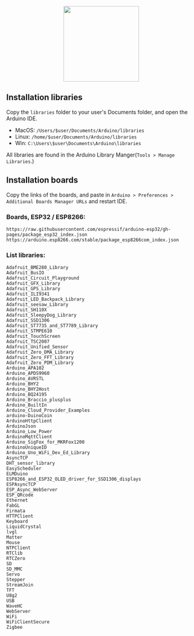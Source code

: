 <p align="center">
  <img height="200" src="https://github.com/AzagraMac/arduino-libraries/assets/571796/98b7d23b-63ab-438d-a098-ca27784ad950">
</p>

## Installation libraries
Copy the `libraries` folder to your user's Documents folder, and open the Arduino IDE.

 - MacOS: `/Users/$user/Documents/Arduino/libraries`
 - Linux: `/home/$user/Documents/Arduino/libraries`
 - Win: `C:\Users\$user\Documents\Arduino\libraries`

All libraries are found in the Arduino Library Manger(`Tools > Manage Libraries`.)

## Installation boards
Copy the links of the boards, and paste in `Arduino > Preferences > Additional Boards Manager URLs` and restart IDE.

### Boards, ESP32 / ESP8266:
```
https://raw.githubusercontent.com/espressif/arduino-esp32/gh-pages/package_esp32_index.json
https://arduino.esp8266.com/stable/package_esp8266com_index.json
```

### List libraries:
```
Adafruit_BME280_Library
Adafruit_BusIO
Adafruit_Circuit_Playground
Adafruit_GFX_Library
Adafruit_GPS_Library
Adafruit_ILI9341
Adafruit_LED_Backpack_Library
Adafruit_seesaw_Library
Adafruit_SH110X
Adafruit_SleepyDog_Library
Adafruit_SSD1306
Adafruit_ST7735_and_ST7789_Library
Adafruit_STMPE610
Adafruit_TouchScreen
Adafruit_TSC2007
Adafruit_Unified_Sensor
Adafruit_Zero_DMA_Library
Adafruit_Zero_FFT_Library
Adafruit_Zero_PDM_Library
Arduino_APA102
Arduino_APDS9960
Arduino_AVRSTL
Arduino_BHY2
Arduino_BHY2Host
Arduino_BQ24195
Arduino_Braccio_plusplus
Arduino_BuiltIn
Arduino_Cloud_Provider_Examples
arduino-DuinoCoin
ArduinoHttpClient
ArduinoJson
Arduino_Low_Power
ArduinoMqttClient
Arduino_SigFox_for_MKRFox1200
ArduinoUniqueID
Arduino_Uno_WiFi_Dev_Ed_Library
AsyncTCP
DHT_sensor_library
EasyScheduler
ELMDuino
ESP8266_and_ESP32_OLED_driver_for_SSD1306_displays
ESPAsyncTCP
ESP_Async_WebServer
ESP_QRcode
Ethernet
FabGL
Firmata
HTTPClient
Keyboard
LiquidCrystal
lvgl
Matter
Mouse
NTPClient
RTClib
RTCZero
SD
SD_MMC
Servo
Stepper
StreamJoin
TFT
U8g2
USB
WaveHC
WebServer
WiFi
WiFiClientSecure
Zigbee
```

